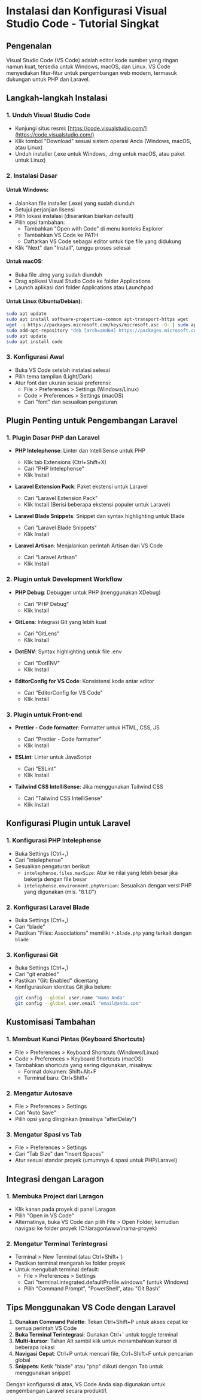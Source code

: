 # Instalasi dan Konfigurasi Visual Studio Code - Tutorial Singkat

## Pengenalan
Visual Studio Code (VS Code) adalah editor kode sumber yang ringan namun kuat, tersedia untuk Windows, macOS, dan Linux. VS Code menyediakan fitur-fitur untuk pengembangan web modern, termasuk dukungan untuk PHP dan Laravel.

## Langkah-langkah Instalasi

### 1. Unduh Visual Studio Code
- Kunjungi situs resmi: [https://code.visualstudio.com/](https://code.visualstudio.com/)
- Klik tombol "Download" sesuai sistem operasi Anda (Windows, macOS, atau Linux)
- Unduh installer (.exe untuk Windows, .dmg untuk macOS, atau paket untuk Linux)

### 2. Instalasi Dasar
#### Untuk Windows:
- Jalankan file installer (.exe) yang sudah diunduh
- Setujui perjanjian lisensi
- Pilih lokasi instalasi (disarankan biarkan default)
- Pilih opsi tambahan:
  - Tambahkan "Open with Code" di menu konteks Explorer
  - Tambahkan VS Code ke PATH
  - Daftarkan VS Code sebagai editor untuk tipe file yang didukung
- Klik "Next" dan "Install", tunggu proses selesai

#### Untuk macOS:
- Buka file .dmg yang sudah diunduh
- Drag aplikasi Visual Studio Code ke folder Applications
- Launch aplikasi dari folder Applications atau Launchpad

#### Untuk Linux (Ubuntu/Debian):
```bash
sudo apt update
sudo apt install software-properties-common apt-transport-https wget
wget -q https://packages.microsoft.com/keys/microsoft.asc -O- | sudo apt-key add -
sudo add-apt-repository "deb [arch=amd64] https://packages.microsoft.com/repos/vscode stable main"
sudo apt update
sudo apt install code
```

### 3. Konfigurasi Awal
- Buka VS Code setelah instalasi selesai
- Pilih tema tampilan (Light/Dark)
- Atur font dan ukuran sesuai preferensi:
  - File > Preferences > Settings (Windows/Linux)
  - Code > Preferences > Settings (macOS)
  - Cari "font" dan sesuaikan pengaturan

## Plugin Penting untuk Pengembangan Laravel

### 1. Plugin Dasar PHP dan Laravel
- **PHP Intelephense**: Linter dan IntelliSense untuk PHP
  - Klik tab Extensions (Ctrl+Shift+X)
  - Cari "PHP Intelephense"
  - Klik Install

- **Laravel Extension Pack**: Paket ekstensi untuk Laravel
  - Cari "Laravel Extension Pack"
  - Klik Install (Berisi beberapa ekstensi populer untuk Laravel)

- **Laravel Blade Snippets**: Snippet dan syntax highlighting untuk Blade
  - Cari "Laravel Blade Snippets"
  - Klik Install

- **Laravel Artisan**: Menjalankan perintah Artisan dari VS Code
  - Cari "Laravel Artisan"
  - Klik Install

### 2. Plugin untuk Development Workflow
- **PHP Debug**: Debugger untuk PHP (menggunakan XDebug)
  - Cari "PHP Debug"
  - Klik Install

- **GitLens**: Integrasi Git yang lebih kuat
  - Cari "GitLens"
  - Klik Install

- **DotENV**: Syntax highlighting untuk file .env
  - Cari "DotENV"
  - Klik Install

- **EditorConfig for VS Code**: Konsistensi kode antar editor
  - Cari "EditorConfig for VS Code"
  - Klik Install

### 3. Plugin untuk Front-end
- **Prettier - Code formatter**: Formatter untuk HTML, CSS, JS
  - Cari "Prettier - Code formatter"
  - Klik Install

- **ESLint**: Linter untuk JavaScript
  - Cari "ESLint"
  - Klik Install

- **Tailwind CSS IntelliSense**: Jika menggunakan Tailwind CSS
  - Cari "Tailwind CSS IntelliSense"
  - Klik Install

## Konfigurasi Plugin untuk Laravel

### 1. Konfigurasi PHP Intelephense
- Buka Settings (Ctrl+,)
- Cari "intelephense"
- Sesuaikan pengaturan berikut:
  - `intelephense.files.maxSize`: Atur ke nilai yang lebih besar jika bekerja dengan file besar
  - `intelephense.environment.phpVersion`: Sesuaikan dengan versi PHP yang digunakan (mis. "8.1.0")

### 2. Konfigurasi Laravel Blade
- Buka Settings (Ctrl+,)
- Cari "blade"
- Pastikan "Files: Associations" memiliki `*.blade.php` yang terkait dengan `blade`

### 3. Konfigurasi Git
- Buka Settings (Ctrl+,)
- Cari "git enabled"
- Pastikan "Git: Enabled" dicentang
- Konfigurasikan identitas Git jika belum:
  ```bash
  git config --global user.name "Nama Anda"
  git config --global user.email "email@anda.com"
  ```

## Kustomisasi Tambahan

### 1. Membuat Kunci Pintas (Keyboard Shortcuts)
- File > Preferences > Keyboard Shortcuts (Windows/Linux)
- Code > Preferences > Keyboard Shortcuts (macOS)
- Tambahkan shortcuts yang sering digunakan, misalnya:
  - Format dokumen: Shift+Alt+F
  - Terminal baru: Ctrl+Shift+`

### 2. Mengatur Autosave
- File > Preferences > Settings
- Cari "Auto Save"
- Pilih opsi yang diinginkan (misalnya "afterDelay")

### 3. Mengatur Spasi vs Tab
- File > Preferences > Settings
- Cari "Tab Size" dan "Insert Spaces"
- Atur sesuai standar proyek (umumnya 4 spasi untuk PHP/Laravel)

## Integrasi dengan Laragon

### 1. Membuka Project dari Laragon
- Klik kanan pada proyek di panel Laragon
- Pilih "Open in VS Code"
- Alternatinya, buka VS Code dan pilih File > Open Folder, kemudian navigasi ke folder proyek (C:\laragon\www\nama-proyek)

### 2. Mengatur Terminal Terintegrasi
- Terminal > New Terminal (atau Ctrl+Shift+`)
- Pastikan terminal mengarah ke folder proyek
- Untuk mengubah terminal default:
  - File > Preferences > Settings
  - Cari "terminal.integrated.defaultProfile.windows" (untuk Windows)
  - Pilih "Command Prompt", "PowerShell", atau "Git Bash"

## Tips Menggunakan VS Code dengan Laravel

1. **Gunakan Command Palette**: Tekan Ctrl+Shift+P untuk akses cepat ke semua perintah VS Code
2. **Buka Terminal Terintegrasi**: Gunakan Ctrl+` untuk toggle terminal
3. **Multi-kursor**: Tahan Alt sambil klik untuk menambahkan kursor di beberapa lokasi
4. **Navigasi Cepat**: Ctrl+P untuk mencari file, Ctrl+Shift+F untuk pencarian global
5. **Snippets**: Ketik "blade" atau "php" diikuti dengan Tab untuk menggunakan snippet

Dengan konfigurasi di atas, VS Code Anda siap digunakan untuk pengembangan Laravel secara produktif.

